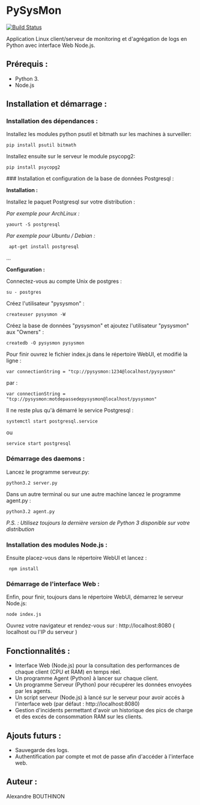 # PySysMon

[![Build Status](https://travis-ci.org/alexandrebouthinon/PySysMon.svg?branch=master)](https://travis-ci.org/alexandrebouthinon/PySysMon)

Application Linux client/serveur de monitoring et d'agrégation de logs en Python avec interface Web Node.js.


## Prérequis :

- Python 3.
- Node.js

## Installation et démarrage :

### Installation des dépendances :

Installez les modules python psutil et bitmath sur les machines à surveiller:

<code>pip install psutil bitmath</code>

Installez ensuite sur le serveur le module psycopg2:

<code>pip install psycopg2</code>

### Installation et configuration de la base de données Postgresql :

**Installation :**

Installez le paquet Postgresql sur votre distribution :

*Par exemple pour ArchLinux :*

<code>yaourt -S postgresql</code>

*Par exemple pour Ubuntu / Debian  :*

<code> apt-get install postgresql</code>

...

**Configuration :**

Connectez-vous au compte Unix de postgres :

<code>su - postgres</code>

Créez l'utilisateur "pysysmon" :

<code>createuser pysysmon -W</code>

Créez la base de données "pysysmon" et ajoutez l'utilisateur "pysysmon" aux "Owners" :

<code>createdb -O pysysmon pysysmon</code>

Pour finir ouvrez le fichier index.js dans le répertoire WebUI, et modifié la ligne :

<code>var connectionString = "tcp://pysysmon:1234@localhost/pysysmon"
</code>

par :

<code>var connectionString = "tcp://pysysmon:motdepassedepysysmon@localhost/pysysmon"
</code>

Il ne reste plus qu'à démarré le service Postgresql :

<code>systemctl start postgresql.service</code>

ou

<code>service start postgresql</code>

### Démarrage des daemons :

Lancez le programme serveur.py:

<code>python3.2 server.py</code>

Dans un autre terminal ou sur une autre machine lancez le programme agent.py :

<code>python3.2 agent.py</code>

*P.S. : Utilisez toujours la dernière version de Python 3 disponible sur votre distribution*

### Installation des modules Node.js :

Ensuite placez-vous dans le répertoire WebUI et lancez :

<code> npm install </code>


### Démarrage de l'interface Web :

Enfin, pour finir,  toujours dans le répertoire WebUI, démarrez le serveur Node.js:

<code>node index.js</code>


Ouvrez votre navigateur et rendez-vous sur : http://localhost:8080 ( localhost ou l'IP du serveur )

## Fonctionnalités :

- Interface Web (Node.js) pour la consultation des performances de chaque client (CPU et RAM) en temps réel.
- Un programme Agent (Python) à lancer sur chaque client.
- Un programme Serveur (Python) pour récupérer les données envoyées par les agents.
- Un script serveur (Node.js) à lancé sur le serveur pour avoir accés à l'interface web (par défaut : http://localhost:8080)
- Gestion d'incidents permettant d'avoir un historique des pics de charge et des excés de consommation RAM sur les clients.


## Ajouts futurs :  

- Sauvegarde des logs.
- Authentification par compte et mot de passe afin d'accéder à l'interface web.


## Auteur :

Alexandre BOUTHINON  

